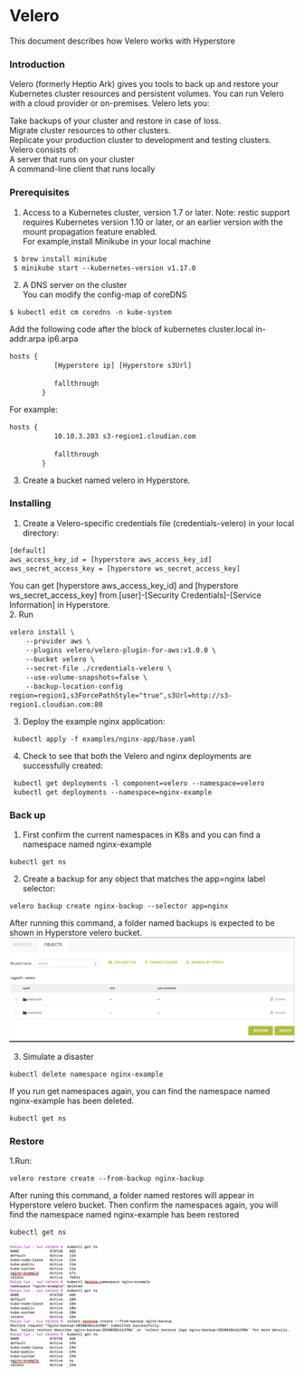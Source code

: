 # Velero
This document describes how Velero works with Hyperstore
### Introduction
Velero (formerly Heptio Ark) gives you tools to back up and restore your Kubernetes cluster resources and persistent volumes. You can run Velero with a cloud provider or on-premises. Velero lets you:<br>

Take backups of your cluster and restore in case of loss.<br>
Migrate cluster resources to other clusters.<br>
Replicate your production cluster to development and testing clusters.<br>
Velero consists of:<br>
A server that runs on your cluster<br>
A command-line client that runs locally<br>
### Prerequisites
1. Access to a Kubernetes cluster, version 1.7 or later. Note: restic support requires Kubernetes version 1.10 or later, or an earlier version with the mount propagation feature enabled.<br>
For example,install Minikube in your local machine
```
 $ brew install minikube
 $ minikube start --kubernetes-version v1.17.0
```
2. A DNS server on the cluster <br>
You can modify the config-map of coreDNS
```
$ kubectl edit cm coredns -n kube-system 
```
Add the following code after the block of kubernetes cluster.local in-addr.arpa ip6.arpa
```
hosts {
           [Hyperstore ip] [Hyperstore s3Url]

           fallthrough
        }
```
For example:
```
hosts {
           10.10.3.203 s3-region1.cloudian.com

           fallthrough
        }
 ```
3. Create a bucket named velero in Hyperstore.

### Installing
1. Create a Velero-specific credentials file (credentials-velero) in your local directory:
```
[default]
aws_access_key_id = [hyperstore aws_access_key_id]
aws_secret_access_key = [hyperstore ws_secret_access_key]
```
You can get [hyperstore aws_access_key_id] and [hyperstore ws_secret_access_key] from [user]-[Security Credentials]-[Service Information] in Hyperstore.<br>
2. Run
```
velero install \
    --provider aws \
    --plugins velero/velero-plugin-for-aws:v1.0.0 \
    --bucket velero \
    --secret-file ./credentials-velero \
    --use-volume-snapshots=false \
    --backup-location-config region=region1,s3ForcePathStyle="true",s3Url=http://s3-region1.cloudian.com:80
```

3. Deploy the example nginx application:
``` 
 kubectl apply -f examples/nginx-app/base.yaml
```
4. Check to see that both the Velero and nginx deployments are successfully created:
``` 
 kubectl get deployments -l component=velero --namespace=velero
 kubectl get deployments --namespace=nginx-example
```
### Back up
1. First confirm the current namespaces in K8s and you can find a namespace named nginx-example
``` 
kubectl get ns
``` 
2. Create a backup for any object that matches the app=nginx label selector:
``` 
velero backup create nginx-backup --selector app=nginx
``` 
After running this command, a folder named backups is expected to be shown in Hyperstore velero bucket.
![Image workflow](https://github.com/hyu-cloudian/Velero/blob/master/backup_and_restore.png)

3. Simulate a disaster
``` 
kubectl delete namespace nginx-example
``` 
If you run get namespaces again, you can find the namespace named nginx-example has been deleted.
``` 
kubectl get ns
``` 
### Restore
1.Run:
```
velero restore create --from-backup nginx-backup
```
After runing this command, a folder named restores will appear in Hyperstore velero bucket.
Then confirm the namespaces again, you will find the namespace named nginx-example has been restored
```
kubectl get ns
```
![Image workflow](https://github.com/hyu-cloudian/Velero/blob/master/command.png)
 
